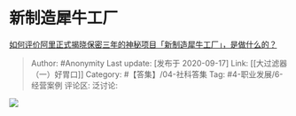 # 新制造犀牛工厂
[如何评价阿里正式揭晓保密三年的神秘项目「新制造犀牛工厂」，是做什么的？](https://www.zhihu.com/question/421410808/answer/1477493349)

> Author: #Anonymity
> Last update: [发布于 2020-09-17]
> Link: [[大过滤器（一）好胃口]]
> Category: #【答集】/04-社科答集
> Tag: #4-职业发展/6-经营案例 
> 评论区:
> 泛讨论:

![](https://pic1.zhimg.com/50/v2-89f7dd858d1c2294be55fde9d1684c8c_hd.jpg?source=1940ef5c)
